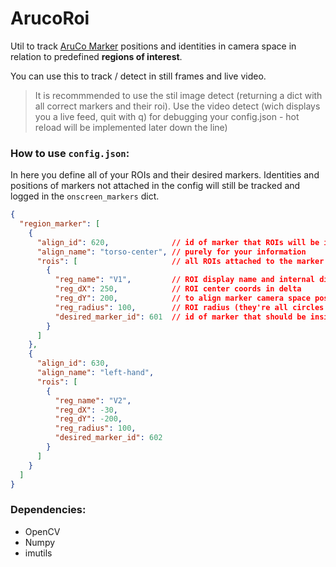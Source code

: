 # ArucoRoi

Util to track [AruCo Marker](https://www.uco.es/investiga/grupos/ava/portfolio/aruco/) positions and identities in camera space in relation to predefined <b>regions of interest</b>.

<p> You can use this to track / detect in still frames and live video.

> It is recommmended to use the stil image detect (returning a dict with all correct markers and their roi). Use the video detect (wich displays you a live feed, quit with q) for debugging your config.json - hot reload will be implemented later down the line)

### How to use `config.json`:
In here you define all of your ROIs and their desired markers. Identities and positions of markers not attached in the config will still be tracked and logged in the `onscreen_markers` dict.

```` JSON
{
  "region_marker": [
    {
      "align_id": 620,              // id of marker that ROIs will be in delta to
      "align_name": "torso-center", // purely for your information
      "rois": [                     // all ROIs attached to the marker
        {
          "reg_name": "V1",         // ROI display name and internal dict key
          "reg_dX": 250,            // ROI center coords in delta
          "reg_dY": 200,            // to align marker camera space position
          "reg_radius": 100,        // ROI radius (they're all circles rn)
          "desired_marker_id": 601  // id of marker that should be inside the ROI
        }
      ]
    },
    {
      "align_id": 630,
      "align_name": "left-hand",
      "rois": [
        {
          "reg_name": "V2",
          "reg_dX": -30,
          "reg_dY": -200,
          "reg_radius": 100,
          "desired_marker_id": 602
        }
      ]
    }
  ]
}
````

### Dependencies:
- OpenCV
- Numpy
- imutils
